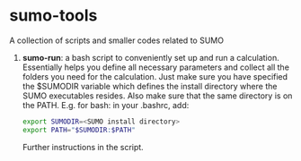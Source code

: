 # sumo-tools
A collection of scripts and smaller codes related to SUMO

1. **sumo-run**: a bash script to conveniently set up and run a calculation.
    Essentially helps you define all necessary parameters and collect all the folders
    you need for the calculation.
    Just make sure you have specified the $SUMODIR variable which defines the 
    install directory where the SUMO executables resides. Also make sure that 
    the same directory is on the PATH. E.g. for bash: in your .bashrc, add:
    ```bash
    export SUMODIR=<SUMO install directory>
    export PATH="$SUMODIR:$PATH"
    ```
    Further instructions in the script.
